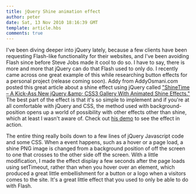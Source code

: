 ```yaml
---
title: jQuery Shine animation effect
author: peter
date: Sat, 13 Nov 2010 18:16:39 GMT
template: article.hbs
comments: true
---
```


I've been diving deeper into jQuery lately, because a few clients have been requesting Flash-like functionality for their websites, and I've been avoiding Flash since before Steve Jobs made it cool to do so. I have to say, there is more and more that jQuery can do that Flash used to only do. I recently came across one great example of this while researching button effects for a personal project (release coming soon). Addy from AddyOsmani.com posted this great article about a shine effect using jQuery called [&quot;ShineTime – A Kick-Ass New jQuery &amp;amp; CSS3 Gallery With Animated Shine Effects.&quot;](http://addyosmani.com/blog/shinetime/) The best part of the effect is that it's so simple to implement and if you're at all comfortable with jQuery and CSS, the method used with background-position opens up a world of possibility with other effects other than shine, which at least I wasn't aware of. Check out [his demo](http://www.addyosmani.com/resources/shinetime) to see the effect in action.

The entire thing really boils down to a few lines of jQuery Javascript code and some CSS. When a event happens, such as a hover or a page load, a shine PNG image is changed from a background position of off the screen to one that crosses to the other side off the screen. With a little modification, I made the effect display a few seconds after the page loads using setTimeout, rather than when you hover over an element, which produced a great little embellishment for a button or a logo when a visitors comes to the site. It's a great little effect that you used to only be able to do with Flash.
